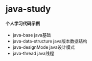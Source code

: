 # java-study
#### 个人学习代码示例
- java-base java基础
- java-data-structure java版本数据结构  
- java-designMode java设计模式   
- java-thread java线程  
